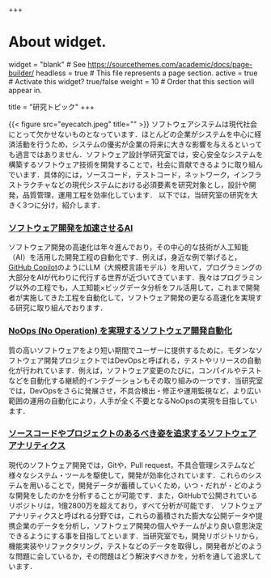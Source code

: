 +++
# About widget.
widget = "blank"  # See https://sourcethemes.com/academic/docs/page-builder/
headless = true  # This file represents a page section.
active = true  # Activate this widget? true/false
weight = 10  # Order that this section will appear in.

title = "研究トピック"
+++

{{< figure src="eyecatch.jpeg" title="" >}}
ソフトウェアシステムは現代社会にとって欠かせないものとなっています．ほとんどの企業がシステムを中心に経済活動を行うため，システムの優劣が企業の将来に大きな影響を与えるといっても過言ではありません．ソフトウェア設計学研究室では，安心安全なシステムを構築するソフトウェア技術を開発することで，社会に貢献できるように取り組んでいます．具体的には，ソースコード，テストコード，ネットワーク，インフラストラクチャなどの現代システムにおける必須要素を研究対象とし，設計や開発，品質管理，運用工程を効率化しています．
以下では，当研究室の研究を大きく3つに分け，紹介します．


### [ソフトウェア開発を加速させるAI](/project/se4ai/)
ソフトウェア開発の高速化は年々進んでおり，その中心的な技術が人工知能（AI）を活用した開発工程の自動化です．例えば，身近な例で挙げると，[GitHub Copilot](https://github.com/features/copilot)のようにLLM（大規模言語モデル）を用いて，プログラミングの大部分をAIが代わりに代行する世界が近づいてきています．我々はプログラミング以外の工程でも，人工知能×ビッグデータ分析をフル活用して，これまで開発者が実施してきた工程を自動化して，ソフトウェア開発の更なる高速化を実現する研究に取り組んでおります．

### [NoOps (No Operation) を実現するソフトウェア開発自動化](/project/noops/)
質の高いソフトウェアをより短い期間でユーザーに提供するために，モダンなソフトウェア開発プロジェクトではDevOpsと呼ばれる，テストやリリースの自動化が行われています．例えば，ソフトウェア変更のたびに，コンパイルやテストなどを自動化する継続的インテグーションもその取り組みの一つです．当研究室では，DevOpsをさらに発展させ，不具合検出・修正や運用監視など，より広い範囲の運用の自動化により，人手が全く不要となるNoOpsの実現を目指しています．

### [ソースコードやプロジェクトのあるべき姿を追求するソフトウェアアナリティクス](/project/software-analytics/)
現代のソフトウェア開発では，Gitや，Pull request，不具合管理システムなど様々なシステム・ツールを駆使して，開発が効率化されています．これらのシステムを用いることで，開発データが蓄積していくため，いつ・だれが・どのような開発をしたのかを分析することが可能です．また，GitHubで公開されているリポジトリは，1億2800万を超えており，すべて分析が可能です．
ソフトウェアアナリティクスと呼ばれる分野では，これらの蓄積された膨大な公開データや提携企業のデータを分析し，ソフトウェア開発の個人やチームがより良い意思決定できるようにする事を目指してといます．当研究室でも，開発リポジトリから，機能実装やリファクタリング，テストなどのデータを取得し，開発者がどのような問題に会しているか，その問題はどう解決すべきかを，分析を通して追求しています．




